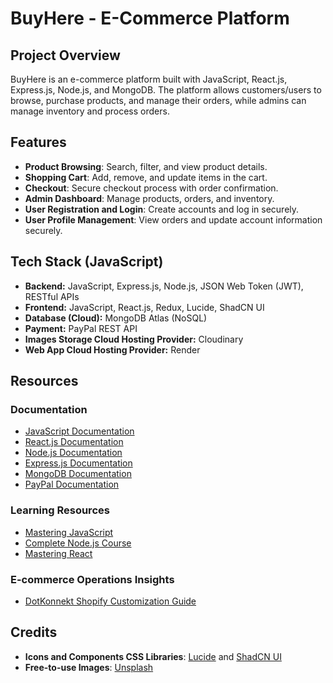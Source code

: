 # BuyHere - E-Commerce Platform

## Project Overview

BuyHere is an e-commerce platform built with JavaScript, React.js, Express.js, Node.js, and MongoDB. The platform allows customers/users to browse, purchase products, and manage their orders, while admins can manage inventory and process orders.

## Features

- **Product Browsing**: Search, filter, and view product details.
- **Shopping Cart**: Add, remove, and update items in the cart.
- **Checkout**: Secure checkout process with order confirmation.
- **Admin Dashboard**: Manage products, orders, and inventory.
- **User Registration and Login**: Create accounts and log in securely.
- **User Profile Management**: View orders and update account information securely.

## Tech Stack (JavaScript)

- **Backend:** JavaScript, Express.js, Node.js, JSON Web Token (JWT), RESTful APIs
- **Frontend:** JavaScript, React.js, Redux, Lucide, ShadCN UI
- **Database (Cloud):** MongoDB Atlas (NoSQL)
- **Payment:** PayPal REST API
- **Images Storage Cloud Hosting Provider:** Cloudinary
- **Web App Cloud Hosting Provider:** Render

## Resources

### Documentation

- [JavaScript Documentation](https://developer.mozilla.org/en-US/docs/Web/JavaScript)
- [React.js Documentation](https://reactjs.org/docs/getting-started.html)
- [Node.js Documentation](https://nodejs.org/en/docs/)
- [Express.js Documentation](https://expressjs.com/)
- [MongoDB Documentation](https://docs.mongodb.com/)
- [PayPal Documentation](https://developer.paypal.com/docs/api/overview/)

### Learning Resources

- [Mastering JavaScript](https://codewithmosh.com/p/ultimate-javascript-series)
- [Complete Node.js Course](https://codewithmosh.com/p/the-complete-node-js-course)
- [Mastering React](https://codewithmosh.com/p/mastering-react)

### E-commerce Operations Insights

- [DotKonnekt Shopify Customization Guide](https://www.dotkonnekt.com/blogs/convert-instantly/shopify-checkouts-unleashing-the-power-of-customization?utm_source=sangria&utm_medium=sangria_blogs&utm_campaign=sangria_organic)

## Credits

- **Icons and Components CSS Libraries**: [Lucide](https://lucide.dev/) and [ShadCN UI](https://ui.shadcn.com/)
- **Free-to-use Images**: [Unsplash](https://unsplash.com/)
